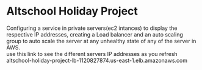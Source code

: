 # Altschool Holiday Project
Configuring a service in private servers(ec2 intances) to display the respective IP addresses, creating a Load balancer and an auto scaling group to auto scale the server at any unhealthy state of any of the server in AWS.  
use this link to see the different servers IP addresses as you refresh altschool-holiday-project-lb-1120827874.us-east-1.elb.amazonaws.com

